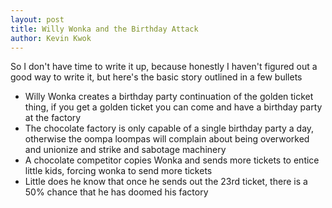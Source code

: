 ```yaml
---
layout: post
title: Willy Wonka and the Birthday Attack
author: Kevin Kwok
---
```


So I don't have time to write it up, because honestly I haven't figured out a good way to write it, but here's the basic story outlined in a few bullets

* Willy Wonka creates a birthday party continuation of the golden ticket thing, if you get a golden ticket you can come and have a birthday party at the factory
* The chocolate factory is only capable of a single birthday party a day, otherwise the oompa loompas will complain about being overworked and unionize and strike and sabotage machinery
* A chocolate competitor copies Wonka and sends more tickets to entice little kids, forcing wonka to send more tickets
* Little does he know that once he sends out the 23rd ticket, there is a 50% chance that he has doomed his factory
